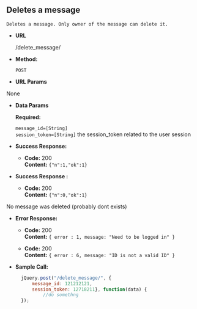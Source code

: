 **Deletes a message**
----
    Deletes a message. Only owner of the message can delete it. 

* **URL**

  /delete_message/

* **Method:**

  `POST`
  
*  **URL Params**

None

* **Data Params**

     **Required:**
 
   `message_id=[String]`<br />
   `session_token=[String]` the session_token related to the user session<br />

 
* **Success Response:**

  * **Code:** 200 <br />
    **Content:** `{"n":1,"ok":1}`

* **Success Response :**

  * **Code:** 200 <br />
    **Content:** `{"n":0,"ok":1}`

No message was deleted (probably dont exists)
 
* **Error Response:**

  * **Code:** 200  <br />
    **Content:** `{ error : 1, message: "Need to be logged in" }`

  * **Code:** 200  <br />
    **Content:** `{ error : 6, message: "ID is not a valid ID" }`


* **Sample Call:**

  ```javascript
    jQuery.post("/delete_message/", { 
        message_id: 121212121,
        session_token: 12718211}, function(data) {
            //do somethng
    });
  ```